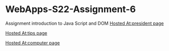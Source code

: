 # WebApps-S22-Assignment-6
Assignment introduction to Java Script and DOM
[Hosted At:president page](https://44-563-web-apps-s22.github.io/webapps-s22-assignment-6-SidharthaGundarapu/president.html)

[Hosted At:tips page](https://44-563-web-apps-s22.github.io/webapps-s22-assignment-6-SidharthaGundarapu/tips.html)

[Hosted At:computer page](https://44-563-web-apps-s22.github.io/webapps-s22-assignment-6-SidharthaGundarapu/computer.html)
